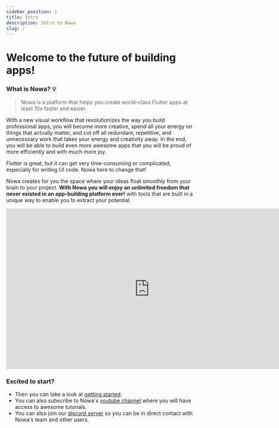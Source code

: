 ```yaml
---
sidebar_position: 1
title: Intro 
description: Intro to Nowa
slug: /
---
```


# Welcome to the future of building apps!

### What is Nowa? 💡

> Nowa is a platform that helps you create world-class Flutter apps at least 10x faster and easier.

With a new visual workflow that revolutionizes the way you build professional apps, you will become more creative, spend all your energy on things that actually matter, and cut off all redundant, repetitive, and unnecessary work that takes your energy and creativity away. In the end, you will be able to build even more awesome apps that you will be proud of more efficiently and with much more joy.  

Flutter is great, but it can get very time-consuming or complicated, especially for writing UI code. Nowa here to change that! 

Nowa creates for you the space where your ideas float smoothly from your brain to your project.  **With Nowa you will enjoy an unlimited freedom that never existed in an app-building platform ever!** with tools that are built in a unique way to enable you to extract your potential.

<iframe width="767" height="431" src="https://www.youtube.com/embed/9Q2MZes5lt8" title="Meet Nowa: the first app builder for professionals" frameborder="0" allow="accelerometer; autoplay; clipboard-write; encrypted-media; gyroscope; picture-in-picture; web-share" allowfullscreen></iframe>

### Excited to start?
* Then you can take a look at [getting started](getting_started.md). 
* You can also subscribe to Nowa's [youtube channel](https://www.youtube.com/channel/UCvP7LKeb2sW1yTUqHAFEKOw) where you will have access to awesome tutorials.
* You can also join our [discord server](https://discord.com/invite/ByKfn3H7gX) so you can be in direct contact with Nowa's team and other users.


